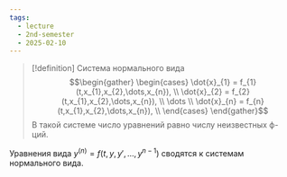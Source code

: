 ```yaml
---
tags:
  - lecture
  - 2nd-semester
  - 2025-02-10
---
```

> [!definition] Система нормального вида
> $$\begin{gather}
\begin{cases}
\dot{x}_{1} = f_{1}(t,x_{1},x_{2},\dots,x_{n}), \\ 
\dot{x}_{2} = f_{2}(t,x_{1},x_{2},\dots,x_{n}), \\ 
\dots \\
\dot{x}_{n} = f_{n}(t,x_{1},x_{2},\dots,x_{n}), \\ 
\end{cases}
\end{gather}$$
> В такой системе число уравнений равно числу неизвестных ф-ций.

Уравнения вида $y^{(n)} = f(t, y, y', \dots, y^{n-1})$ сводятся к системам нормального вида.